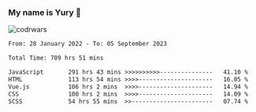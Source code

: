 ### My name is Yury 👋 
![codrwars](https://www.codewars.com/users/litury/badges/micro) 


<!--START_SECTION:waka-->

```txt
From: 28 January 2022 - To: 05 September 2023

Total Time: 709 hrs 51 mins

JavaScript       291 hrs 43 mins >>>>>>>>>>---------------   41.10 %
HTML             113 hrs 54 mins >>>>---------------------   16.05 %
Vue.js           106 hrs 2 mins  >>>>---------------------   14.94 %
CSS              100 hrs 2 mins  >>>>---------------------   14.09 %
SCSS             54 hrs 55 mins  >>-----------------------   07.74 %
```

<!--END_SECTION:waka-->

